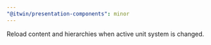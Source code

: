```yaml
---
"@itwin/presentation-components": minor
---
```


Reload content and hierarchies when active unit system is changed.
